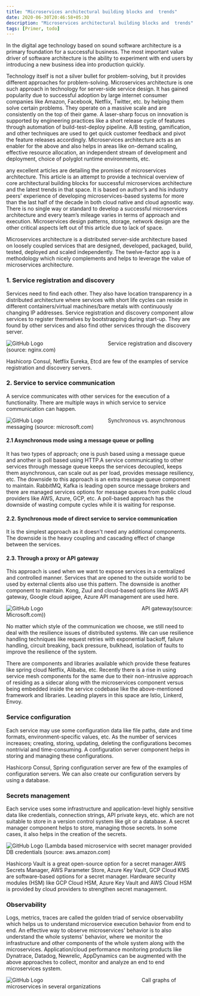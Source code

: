 ```yaml
---
title: "Microservices architectural building blocks and  trends"
date: 2020-06-30T20:46:58+05:30
description: "Microservices architectural building blocks and  trends"
tags: [Primer, todo]
---
```


In the digital age technology based on sound software architecture is a primary foundation for a successful business. The most important value driver of software architecture is the ability to experiment with end users by introducing a new business idea into production quickly. 

Technology itself is not a silver bullet for problem-solving, but it provides different approaches for problem-solving. Microservices architecture is one such approach in technology for server-side service design. It has gained popularity due to successful adoption by large internet consumer companies like Amazon, Facebook, Netflix, Twitter, etc. by helping them solve certain problems. They operate on a massive scale and are consistently on the top of their game. A laser-sharp focus on innovation is supported by engineering practices like a short release cycle of features through automation of build-test-deploy pipeline. A/B testing, gamification, and other techniques are used to get quick customer feedback and pivot the feature releases accordingly. Microservices architecture acts as an enabler for the above and also helps in areas like on-demand scaling, effective resource allocation, an independent stream of development and deployment, choice of polyglot runtime environments, etc.
 
any excellent articles are detailing the promises of microservices architecture. This article is an attempt to provide a technical overview of core architectural building blocks for successful microservices architecture and the latest trends in that space. It is based on author’s and his industry peers' experience of developing microservices-based systems for more than the last half of the decade in both cloud native and cloud agnostic way. There is no single way or standard to develop a successful microservices architecture and every team’s mileage varies in terms of approach and execution. Microservices design patterns, storage, network design are the other critical aspects left out of this article due to lack of space.

Microservices architecture is a distributed server-side architecture based on loosely coupled services that are designed, developed, packaged, build, tested, deployed and scaled independently. The twelve-factor app is a methodology which nicely complements and helps to leverage the value of microservices architecture.

### 1. Service registration and discovery
   
Services need to find each other. They also have location transparency in a distributed architecture where services with short life cycles can reside in different containers/virtual machines/bare metals with continuously changing IP addresses. Service registration and discovery component allow services to register themselves by bootstrapping during start-up. They are found by other services and also find other services through the discovery server.

![GitHub Logo](/service_discovery.png)
&nbsp; &nbsp; &nbsp; &nbsp; &nbsp; &nbsp; &nbsp; &nbsp; &nbsp;&nbsp; &nbsp; &nbsp; &nbsp; &nbsp; &nbsp; &nbsp; &nbsp; &nbsp;&nbsp; &nbsp; &nbsp; &nbsp; &nbsp;Service registration and discovery (source: nginx.com)

Hashicorp Consul, Netflix Eureka, Etcd are few of the examples of service registration and discovery servers.

### 2. Service to service communication

A service communicates with other services for the execution of a functionality. There are multiple ways in which service to service communication can happen.

![GitHub Logo](/Sync_vs_Async_messaging_Microsoft.png)
&nbsp; &nbsp; &nbsp; &nbsp; &nbsp; &nbsp; &nbsp; &nbsp; &nbsp;&nbsp; &nbsp; &nbsp; &nbsp; &nbsp; &nbsp; &nbsp; &nbsp; &nbsp;&nbsp; &nbsp; &nbsp; &nbsp; &nbsp;Synchronous vs. asynchronous messaging (source: microsoft.com)

#### 2.1 Asynchronous mode using a message queue or polling
It has two types of approach; one is push based using a message queue and another is poll based using HTTP.A service communicating to other services through message queue keeps the services decoupled, keeps them asynchronous, can scale out as per load, provides message resiliency, etc. The downside to this approach is an extra message queue component to maintain. RabbitMQ, Kafka is leading open source message brokers and there are managed services options for message queues from public cloud providers like AWS, Azure, GCP, etc. 
A poll-based approach has the downside of wasting compute cycles while it is waiting for response.
#### 2.2. Synchronous mode of direct service to service communication
It is the simplest approach as it doesn't need any additional components. The downside is the heavy coupling and cascading effect of change between the services.
#### 2.3. Through a proxy or API gateway
 This approach is used when we want to expose services in a centralized and controlled manner. Services that are opened to the outside world to be used by external clients also use this pattern. The downside is another component to maintain. Kong, Zuul and cloud-based options like AWS API gateway, Google cloud apigee, Azure API management are used here.

 ![GitHub Logo](/custom_api_gateway_microsoft.png)
 &nbsp; &nbsp; &nbsp; &nbsp; &nbsp; &nbsp; &nbsp; &nbsp; &nbsp;&nbsp; &nbsp; &nbsp; &nbsp; &nbsp; &nbsp; &nbsp; &nbsp; &nbsp;&nbsp; &nbsp; &nbsp; &nbsp; &nbsp; &nbsp; &nbsp; &nbsp;&nbsp; &nbsp; &nbsp; &nbsp; &nbsp; &nbsp; &nbsp; &nbsp; &nbsp;API gateway(source: Microsoft.com))

No matter which style of the communication we choose, we still need to deal with the resilience issues of distributed systems. We can use resilience handling techniques like request retries with exponential backoff, failure handling, circuit breaking, back pressure, bulkhead, isolation of faults to improve the resilience of the system.

There are components and libraries available which provide these features like spring cloud Netflix, Alibaba, etc. Recently there is a rise in using service mesh components for the same due to their non-intrusive approach of residing as a sidecar along with the microservices component versus being embedded inside the service codebase like the above-mentioned framework and libraries. Leading players in this space are Istio, Linkerd, Envoy.

### Service configuration
Each service may use some configuration data like file paths, date and time formats, environment-specific values, etc. As the number of services increases; creating, storing, updating, deleting the configurations becomes nontrivial and time-consuming. A configuration server component helps in storing and managing these configurations.
    
Hashicorp Consul, Spring configuration server are few of the examples of configuration servers. We can also create our configuration servers by using a database.

### Secrets management
Each service uses some infrastructure and application-level highly sensitive data like credentials, connection strings, API private keys, etc. which are not suitable to store in a version control system like git or a database. A secret manager component helps to store, managing those secrets. In some cases, it also helps in the creation of the secrets.

![GitHub Logo](/secrets_management.png)
(Lambda based microservice with secret manager provided DB credentials (source: aws.amazon.com)

Hashicorp Vault is a great open-source option for a secret manager.AWS Secrets Manager, AWS Parameter Store, Azure Key Vault, GCP Cloud KMS are software-based options for a secret manager. Hardware security modules (HSM) like GCP Cloud HSM, Azure Key Vault and AWS Cloud HSM is provided by cloud providers to strengthen secret management. 

### Observability
Logs, metrics, traces are called the golden triad of service observability
which helps us to understand microservice execution behavior from end to end. An effective way to observe microservices' behavior is to also understand the whole systems' behavior, where we monitor the infrastructure and other components of the whole system along with the microservices. Application/cloud performance monitoring products like Dynatrace, Datadog, Newrelic, AppDynamics can be augmented with the above approaches to collect, monitor and analyze an end to end microservices system.

![GitHub Logo](/amazon_graph.jpeg)
 &nbsp; &nbsp; &nbsp; &nbsp; &nbsp; &nbsp; &nbsp; &nbsp; &nbsp;&nbsp; &nbsp; &nbsp; &nbsp; &nbsp; &nbsp; &nbsp; &nbsp; &nbsp;&nbsp; &nbsp; &nbsp; &nbsp; &nbsp; &nbsp; &nbsp; &nbsp;&nbsp; &nbsp; &nbsp; &nbsp; &nbsp; &nbsp; &nbsp; &nbsp; &nbsp;Call graphs of microservices in several organizations





